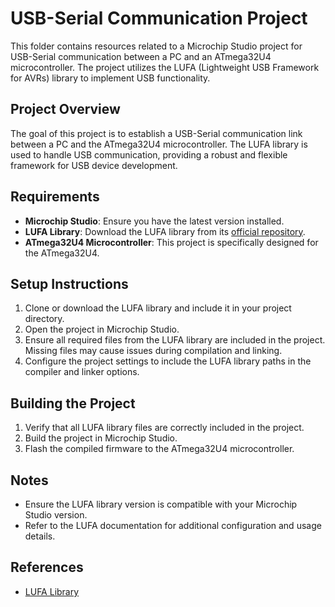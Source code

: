 # USB-Serial Communication Project

This folder contains resources related to a Microchip Studio project for USB-Serial communication between a PC and an ATmega32U4 microcontroller. The project utilizes the LUFA (Lightweight USB Framework for AVRs) library to implement USB functionality.

## Project Overview

The goal of this project is to establish a USB-Serial communication link between a PC and the ATmega32U4 microcontroller. The LUFA library is used to handle USB communication, providing a robust and flexible framework for USB device development.

## Requirements

- **Microchip Studio**: Ensure you have the latest version installed.
- **LUFA Library**: Download the LUFA library from its [official repository](https://github.com/abcminiuser/lufa).
- **ATmega32U4 Microcontroller**: This project is specifically designed for the ATmega32U4.

## Setup Instructions

1. Clone or download the LUFA library and include it in your project directory.
2. Open the project in Microchip Studio.
3. Ensure all required files from the LUFA library are included in the project. Missing files may cause issues during compilation and linking.
4. Configure the project settings to include the LUFA library paths in the compiler and linker options.

## Building the Project

1. Verify that all LUFA library files are correctly included in the project.
2. Build the project in Microchip Studio.
3. Flash the compiled firmware to the ATmega32U4 microcontroller.

## Notes

- Ensure the LUFA library version is compatible with your Microchip Studio version.
- Refer to the LUFA documentation for additional configuration and usage details.

## References

- [LUFA Library](https://github.com/abcminiuser/lufa.git)
